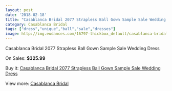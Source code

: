 ```yaml
---
layout: post
date: '2018-02-18'
title: "Casablanca Bridal 2077 Strapless Ball Gown Sample Sale Wedding Dress"
category: Casablanca Bridal
tags: ["dress","unique","ball","sale","dresses"]
image: http://img.eudances.com/16797-thickbox_default/casablanca-bridal-2077-strapless-ball-gown-sample-sale-wedding-dress.jpg
---
```

Casablanca Bridal 2077 Strapless Ball Gown Sample Sale Wedding Dress

On Sales: **$325.99**
<a href="https://www.eudances.com/en/casablanca-bridal/4930-casablanca-bridal-2077-strapless-ball-gown-sample-sale-wedding-dress.html"><amp-img layout="responsive" width="600" height="600" src="//img.eudances.com/16797-thickbox_default/casablanca-bridal-2077-strapless-ball-gown-sample-sale-wedding-dress.jpg" alt="Casablanca Bridal 2077 Strapless Ball Gown Sample Sale Wedding Dress 0" /></a>
<a href="https://www.eudances.com/en/casablanca-bridal/4930-casablanca-bridal-2077-strapless-ball-gown-sample-sale-wedding-dress.html"><amp-img layout="responsive" width="600" height="600" src="//img.eudances.com/16799-thickbox_default/casablanca-bridal-2077-strapless-ball-gown-sample-sale-wedding-dress.jpg" alt="Casablanca Bridal 2077 Strapless Ball Gown Sample Sale Wedding Dress 1" /></a>
<a href="https://www.eudances.com/en/casablanca-bridal/4930-casablanca-bridal-2077-strapless-ball-gown-sample-sale-wedding-dress.html"><amp-img layout="responsive" width="600" height="600" src="//img.eudances.com/16798-thickbox_default/casablanca-bridal-2077-strapless-ball-gown-sample-sale-wedding-dress.jpg" alt="Casablanca Bridal 2077 Strapless Ball Gown Sample Sale Wedding Dress 2" /></a>

Buy it: [Casablanca Bridal 2077 Strapless Ball Gown Sample Sale Wedding Dress](https://www.eudances.com/en/casablanca-bridal/4930-casablanca-bridal-2077-strapless-ball-gown-sample-sale-wedding-dress.html "Casablanca Bridal 2077 Strapless Ball Gown Sample Sale Wedding Dress")

View more: [Casablanca Bridal](https://www.eudances.com/en/4-casablanca-bridal "Casablanca Bridal")